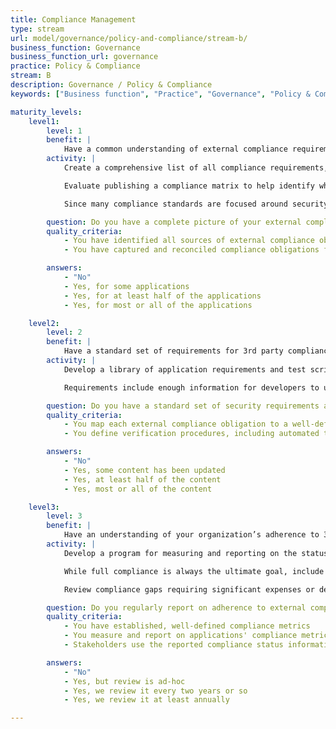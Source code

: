 ```yaml
---
title: Compliance Management
type: stream
url: model/governance/policy-and-compliance/stream-b/
business_function: Governance
business_function_url: governance
practice: Policy & Compliance
stream: B
description: Governance / Policy & Compliance
keywords: ["Business function", "Practice", "Governance", "Policy & Compliance"]

maturity_levels:
    level1:
        level: 1
        benefit: |
            Have a common understanding of external compliance requirements.
        activity: |
            Create a comprehensive list of all compliance requirements, including any triggers that could help determine which applications are in scope. Compliance requirements may be considered in scope based on factors such as geographic location, types of data, or contractual obligations with clients or business partners. Review each identified compliance requirement with the appropriate experts and legal, to ensure the obligation is understood. Since many compliance obligations vary in applicability based on how the data is processed, stored, or transmitted across the computing environment, compliance drivers should always indicate opportunities for lowering the overall compliance burden by changing how the data is handled.

            Evaluate publishing a compliance matrix to help identify which factors could put an application in scope for a specific regulatory requirement. Have the matrix indicate which compliance requirements are applicable at the organization level and do not depend on individual applications. The matrix provides at least a basic understanding of useful compliance requirements to review obligations around different applications.

            Since many compliance standards are focused around security best-practices, many compliance requirements may already be a part of the Policy and Standards library published by the organization. Therefore, once you review compliance requirements, map them to any applicable existing policies and standards. Whenever there are discrepancies, update the policies and standards to include organization-wide compliance requirements. Then, begin creating compliance-specific standards only applicable to individual compliance requirements. The goal is to have a compliance matrix that indicates which policies and standards have more detailed information about compliance requirements, as well as ensure individual policies and standards reference applicable compliance requirements.

        question: Do you have a complete picture of your external compliance obligations?
        quality_criteria:
            - You have identified all sources of external compliance obligations
            - You have captured and reconciled compliance obligations from all sources

        answers:
            - "No"
            - Yes, for some applications
            - Yes, for at least half of the applications
            - Yes, for most or all of the applications

    level2:
        level: 2
        benefit: |
            Have a standard set of requirements for 3rd party compliance.
        activity: |
            Develop a library of application requirements and test scripts to establish and verify regulatory compliance of applications. Some of these are tied to individual compliance requirements like PCI or GDPR, while others are more general in nature and address global compliance requirements such as ISO. The library is available to all application development teams. It includes guidance for determining all applicable requirements including considerations for reducing the compliance burden and scope. Implement a process to periodically re-assess each application’s compliance requirements. Re-assessment includes reviewing all application functionality and opportunities to reduce scope to lower the overall cost of compliance.

            Requirements include enough information for developers to understand functional and non-functional requirements of the different compliance obligations. They include references to policies and standards, and provide explicit references to regulations. If there are questions about the implementation of a particular requirement, the original text of the regulation can help interpret the intent more accurately. Each requirement includes a set of test scripts for verifying compliance. In addition to assisting QA with compliance verification, these can help clarify compliance requirements for developers and make the compliance process transparent. Requirements have a format that allows importing them into individual requirements repositories. further clarify compliance requirements for developers and ensure the process of achieving compliance is fully transparent.

        question: Do you have a standard set of security requirements and verification procedures addressing the organization's external compliance obligations?
        quality_criteria:
            - You map each external compliance obligation to a well-defined set of application requirements
            - You define verification procedures, including automated tests, to verify compliance with compliance-related requirements

        answers:
            - "No"
            - Yes, some content has been updated
            - Yes, at least half of the content
            - Yes, most or all of the content

    level3:
        level: 3
        benefit: |
            Have an understanding of your organization’s adherence to 3rd party compliance requirements.
        activity: |
            Develop a program for measuring and reporting on the status of compliance between different applications. Application requirements and test scripts help determine the status of compliance. Leverage testing automation to promptly detect compliance regressions in frequently updated applications and ensure compliance is maintained through the different application versions. Whenever fully automated testing is not possible, QA, Internal Audit, or Information Security teams assess compliance periodically through a combination of manual testing and interview.

            While full compliance is always the ultimate goal, include tracking remediation actions and periodic updates in the program. Review compliance remediation activities periodically to check teams are making appropriate progress, and that remediation strategies will be effective in achieving compliance. To further improve the process, develop a series of standard reports and compliance scorecards. These help individual teams understand the current state of compliance, and the organization manage assistance for remediating compliance gaps more effectively.

            Review compliance gaps requiring significant expenses or development with the subject-matter experts and compare them against the cost of reducing the application’s functionality, minimizing scope or eliminating the compliance requirement. longterm compliance gaps require management approval and a formal compliance risk acceptance, so they receive appropriate attention and scrutiny from the organization’s leadership.

        question: Do you regularly report on adherence to external compliance obligations and use that information to guide efforts to close compliance gaps?
        quality_criteria:
            - You have established, well-defined compliance metrics
            - You measure and report on applications' compliance metrics regularly
            - Stakeholders use the reported compliance status information to identify compliance gaps and prioritize gap remediation efforts

        answers:
            - "No"
            - Yes, but review is ad-hoc
            - Yes, we review it every two years or so
            - Yes, we review it at least annually

---
```

